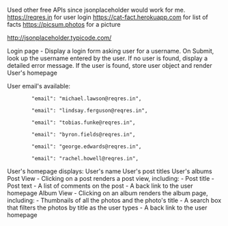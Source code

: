 Used other free APIs since jsonplaceholder would work for me.
https://reqres.in for user login
https://cat-fact.herokuapp.com for list of facts
https://picsum.photos for a picture



http://jsonplaceholder.typicode.com/

Login page - Display a login form asking user for a username.
  On Submit, look up the username entered by the user.
  If no user is found, display a detailed error message.
  If the user is found, store user object and render User's homepage

User email's available:

            "email": "michael.lawson@reqres.in",

            "email": "lindsay.ferguson@reqres.in",

            "email": "tobias.funke@reqres.in",

            "email": "byron.fields@reqres.in",

            "email": "george.edwards@reqres.in",

            "email": "rachel.howell@reqres.in",


User's homepage displays:
  User's name
  User's post titles
  User's albums
Post View - Clicking on a post renders a post view, including:
     - Post title
     - Post text
     - A list of comments on the post
     - A back link to the user homepage
Album View - Clicking on an album renders the album page, including:
     - Thumbnails of all the photos and the photo's title
     - A search box that filters the photos by title as the user types
     - A back link to the user homepage
